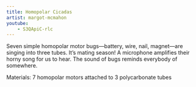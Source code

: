 ```yaml
---
title: Homopolar Cicadas
artist: margot-mcmahon
youtube:
    - S3QApiC-rlc
---
```

Seven simple homopolar motor bugs—battery, wire, nail, magnet—are singing into three tubes. It’s mating season! A microphone amplifies their horny song for us to hear. The sound of bugs reminds everybody of somewhere.

Materials: 7 homopolar motors attached to 3 polycarbonate tubes